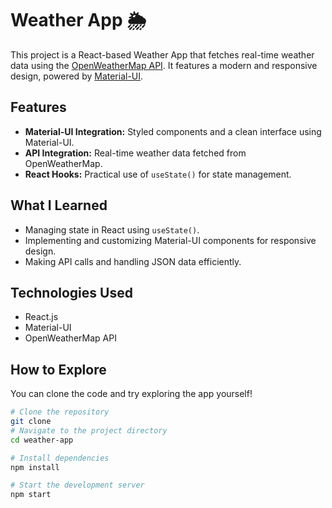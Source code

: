 # Weather App 🌦️  

This project is a React-based Weather App that fetches real-time weather data using the [OpenWeatherMap API](https://openweathermap.org/). It features a modern and responsive design, powered by [Material-UI](https://mui.com/).  

## Features  
- **Material-UI Integration:** Styled components and a clean interface using Material-UI.  
- **API Integration:** Real-time weather data fetched from OpenWeatherMap.  
- **React Hooks:** Practical use of `useState()` for state management.  

## What I Learned  
- Managing state in React using `useState()`.  
- Implementing and customizing Material-UI components for responsive design.  
- Making API calls and handling JSON data efficiently.  

## Technologies Used  
- React.js  
- Material-UI  
- OpenWeatherMap API  

## How to Explore  
You can clone the code and try exploring the app yourself!  

```bash  
# Clone the repository  
git clone 
# Navigate to the project directory  
cd weather-app  

# Install dependencies  
npm install  

# Start the development server  
npm start  
